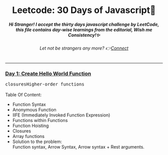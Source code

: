 <h1 align="center">Leetcode: 30 Days of Javascript🎯</h1>
<h5 align="center"><i> Hi Stranger! I accept the thirty days javascript challenge by LeetCode, this file contains day-wise learnings from the editorial, Wish me Consistency!✨</i></h5>
<h6 align="center"><i>Let not be strangers any more? 👉<a href= "https://www.linkedin.com/in/sugam-goel-india/">Connect</a></i></h6> 
<hr>

<h3> <u>Day 1: Create Hello World Function </u></h3><kbd>closures</kbd><kbd>Higher-order functions</kbd>
<br><br>Table Of Content:
<ul>
  <li>Function Syntax</li>
  <li>Anonymous Function</li>
  <li>IIFE (Immediately Invoked Function Expression)</li>
  <li>Functions within Functions</li>
  <li>Function Hoisting</li>
  <li>Closures</li>
  <li>Array functions</li>
  <li>Solution to the problem: 
    <br>Function syntax, Arrow Syntax, Arrow syntax + Rest arguments.</li>
  
</ul>








